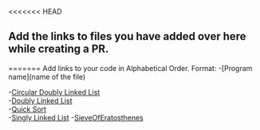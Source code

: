 <<<<<<< HEAD
## Add the links to files you have added over here while creating a PR. 
=======
Add links to your code in Alphabetical Order.
Format:
-[Program name](name of the file)

-[Circular Doubly Linked List](CircularDList.java)    
-[Doubly Linked List](DList.java)  
-[Quick Sort](quick_sort.java)     
-[Singly Linked List](SList.java)
-[SieveOfEratosthenes](SieveOfEratosthenes.java)
>>>>>>>
